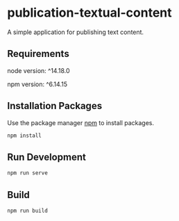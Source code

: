 # publication-textual-content
A simple application for publishing text content.

## Requirements

node version: ^14.18.0

npm version: ^6.14.15

## Installation Packages

Use the package manager [npm](https://www.npmjs.com/) to install packages.

```bash
npm install
```

## Run Development

```bash
npm run serve
```

## Build

```bash
npm run build
```
